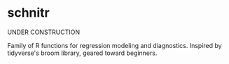 # schnitr
UNDER CONSTRUCTION

Family of R functions for regression modeling and diagnostics. Inspired by tidyverse's broom library, geared toward beginners.
